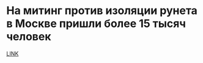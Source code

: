 # На митинг против изоляции рунета в Москве пришли более 15 тысяч человек



[LINK](https://varlamov.ru/3341478.html)